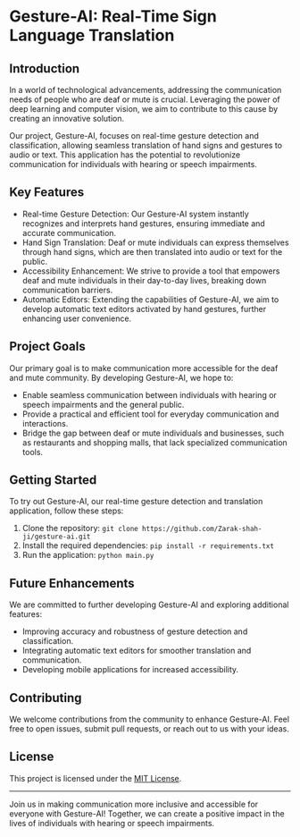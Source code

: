 # Gesture-AI: Real-Time Sign Language Translation


## Introduction

In a world of technological advancements, addressing the communication needs of people who are deaf or mute is crucial. Leveraging the power of deep learning and computer vision, we aim to contribute to this cause by creating an innovative solution.

Our project, Gesture-AI, focuses on real-time gesture detection and classification, allowing seamless translation of hand signs and gestures to audio or text. This application has the potential to revolutionize communication for individuals with hearing or speech impairments.

## Key Features

- Real-time Gesture Detection: Our Gesture-AI system instantly recognizes and interprets hand gestures, ensuring immediate and accurate communication.
- Hand Sign Translation: Deaf or mute individuals can express themselves through hand signs, which are then translated into audio or text for the public.
- Accessibility Enhancement: We strive to provide a tool that empowers deaf and mute individuals in their day-to-day lives, breaking down communication barriers.
- Automatic Editors: Extending the capabilities of Gesture-AI, we aim to develop automatic text editors activated by hand gestures, further enhancing user convenience.

## Project Goals

Our primary goal is to make communication more accessible for the deaf and mute community. By developing Gesture-AI, we hope to:

- Enable seamless communication between individuals with hearing or speech impairments and the general public.
- Provide a practical and efficient tool for everyday communication and interactions.
- Bridge the gap between deaf or mute individuals and businesses, such as restaurants and shopping malls, that lack specialized communication tools.

## Getting Started

To try out Gesture-AI, our real-time gesture detection and translation application, follow these steps:

1. Clone the repository: `git clone https://github.com/Zarak-shah-ji/gesture-ai.git`
2. Install the required dependencies: `pip install -r requirements.txt`
3. Run the application: `python main.py`

## Future Enhancements

We are committed to further developing Gesture-AI and exploring additional features:

- Improving accuracy and robustness of gesture detection and classification.
- Integrating automatic text editors for smoother translation and communication.
- Developing mobile applications for increased accessibility.

## Contributing

We welcome contributions from the community to enhance Gesture-AI. Feel free to open issues, submit pull requests, or reach out to us with your ideas.

## License

This project is licensed under the [MIT License](LICENSE).

---

Join us in making communication more inclusive and accessible for everyone with Gesture-AI! Together, we can create a positive impact in the lives of individuals with hearing or speech impairments.
